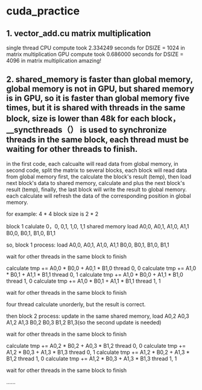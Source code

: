 # cuda_practice

## 1. vector_add.cu matrix multiplication 
single thread CPU compute took 2.334249 seconds for DSIZE = 1024 in matrix multiplication
GPU compute took 0.686000 seconds for DSIZE = 4096 in matrix multiplication
amazing!

## 2. shared_memory is faster than global memory, global memory is not in GPU, but shared memory is in GPU, so it is faster than global memory five times, but it is shared with threads in the same block, size is lower than 48k for each block， __syncthreads（） is used to synchronize threads in the same block, each thread must be waiting for other threads to finish.
in the first code, each calcualte will read data from global memory, in second code, split the matrix to several blocks, each block will read data from global memory first, the calculate the block's result (temp), then load next block's data to shared memory,  calculate and plus the next block's result (temp), finally, the last block will write the result to global memory.
each calculate will refresh the data of the corresponding position in global memory.


for example:
4 * 4 block size is 2 * 2

block 1 calulate 0，0, 0,1, 1,0, 1,1
shared memory load A0,0, A0,1, A1,0, A1,1   B0,0, B0,1, B1,0, B1,1

so, block 1 process:
load A0,0, A0,1, A1,0, A1,1   B0,0, B0,1, B1,0, B1,1

wait for other threads in the same block to finish

calculate tmp += A0,0 * B0,0 + A0,1 * B1,0 thread 0, 0 
calculate tmp += A1,0 * B0,1 + A1,1 * B1,1 thread 0, 1
calculate tmp += A1,0 * B0,0 + A1,1 * B1,0 thread 1, 0
calculate tmp += A1,0 * B0,1 + A1,1 * B1,1 thread 1, 1

wait for other threads in the same block to finish

four thread calculate unorderly, but the result is correct.

then block 2 process:
update in the same shared memory, load A0,2 A0,3 A1,2 A1,3 B0,2 B0,3 B1,2 B1,3(so the second update is needed)

wait for other threads in the same block to finish

calculate tmp += A0,2 * B0,2 + A0,3 * B1,2 thread 0, 0
calculate tmp += A1,2 * B0,3 + A1,3 * B1,3 thread 0, 1
calculate tmp += A1,2 * B0,2 + A1,3 * B1,2 thread 1, 0
calculate tmp += A1,2 * B0,3 + A1,3 * B1,3 thread 1, 1

wait for other threads in the same block to finish

......